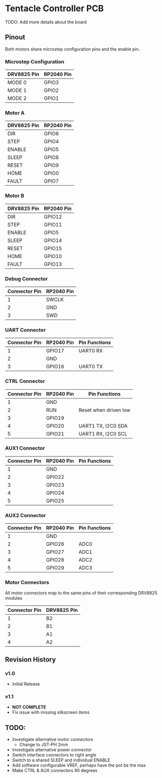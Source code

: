 # Tentacle Controller PCB

TODO: Add more details about the board

## Pinout

Both motors share microstep configuration pins and the enable pin.

### Microstep Configuration

| **DRV8825 Pin** 	| **RP2040 Pin** 	|
|-----------------	|----------------	|
| MODE 0           	| GPIO3          	|
| MODE 1           	| GPIO2          	|
| MODE 2          	| GPIO1          	|



### Motor A

| **DRV8825 Pin** 	| **RP2040 Pin** 	|
|-----------------	|----------------	|
| DIR             	| GPIO6          	|
| STEP            	| GPIO4          	|
| ENABLE          	| GPIO5          	|
| SLEEP           	| GPIO8          	|
| RESET           	| GPIO9          	|
| HOME            	| GPIO0          	|
| FAULT           	| GPIO7          	|


### Motor B

| **DRV8825 Pin** 	| **RP2040 Pin** 	|
|-----------------	|----------------	|
| DIR             	| GPIO12          	|
| STEP            	| GPIO11          	|
| ENABLE          	| GPIO5          	|
| SLEEP           	| GPIO14          	|
| RESET           	| GPIO15          	|
| HOME            	| GPIO10          	|
| FAULT           	| GPIO13          	|


### Debug Connector

| **Connector Pin** | **RP2040 Pin** |
|-----------------	|----------------|
| 1             	| SWCLK          |
| 2            	    | GND          	 |
| 3           	    | SWD          	 |


### UART Connector

| **Connector Pin** | **RP2040 Pin**    | **Pin Functions** |
|-----------------	|----------------   |----------------   |
| 1             	| GPIO17            | UART0 RX          |
| 2            	    | GND          	    |                   |
| 3           	    | GPIO16            | UART0 TX          |


### CTRL Connector

| **Connector Pin** | **RP2040 Pin**    | **Pin Functions**     |
|-----------------	|----------------   |----------------       |
| 1             	| GND               |                       |
| 2            	    | RUN      	        | Reset when driven low |
| 3           	    | GPIO19            |                       |
| 4           	    | GPIO20            | UART1 TX, I2C0 SDA    |
| 5           	    | GPIO21            | UART1 RX, I2C0 SCL    |


### AUX1 Connector

| **Connector Pin** | **RP2040 Pin**    | **Pin Functions**     |
|-----------------	|----------------   |----------------       |
| 1             	| GND               |                       |
| 2            	    | GPIO22      	    |                       |
| 3           	    | GPIO23            |                       |
| 4           	    | GPIO24            |                       |
| 5           	    | GPIO25            |                       |


### AUX2 Connector

| **Connector Pin** | **RP2040 Pin**    | **Pin Functions**     |
|-----------------	|----------------   |----------------       |
| 1             	| GND               |                       |
| 2            	    | GPIO26      	    | ADC0                  |
| 3           	    | GPIO27            | ADC1                  |
| 4           	    | GPIO28            | ADC2                  |
| 5           	    | GPIO29            | ADC3                  |


### Motor Connectors

All motor connectors map to the same pins of their corresponding DRV8825 modules 

| **Connector Pin** | **DRV8825 Pin**   |
|-----------------	|----------------	|
| 1             	| B2          	    |
| 2            	    | B1          	    |
| 3          	    | A1          	    |
| 4           	    | A2          	    |


## Revision History

### v1.0

 * Initial Release

### v1.1

 * **NOT COMPLETE**
 * Fix issue with missing silkscreen items


 

## TODO:

 * Investigate alternative motor connectors
    - Change to JST-PH 2mm
 * Investigate alternative power connector
 * Switch interface connectors to right angle
 * Switch to a shared SLEEP and individual ENABLE
 * Add software configurable VREF, perhaps have the pot be the max
 * Make CTRL & AUX connectors 90 degrees
